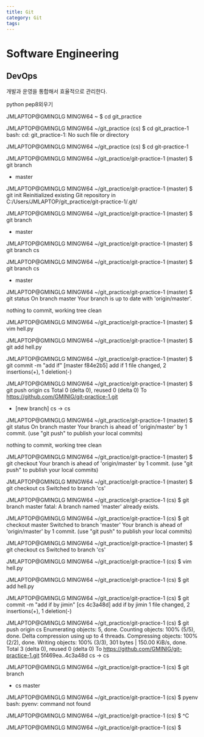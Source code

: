 ```yaml
---
title: Git
category: Git
tags:
---
```


# Software Engineering

## DevOps

개발과 운영을 통합해서 효율적으로 관리한다.

python pep8외우기


JMLAPTOP@GMINGLG MINGW64 ~
$ cd git_practice

JMLAPTOP@GMINGLG MINGW64 ~/git_practice (cs)
$ cd git_practice-1
bash: cd: git_practice-1: No such file or directory

JMLAPTOP@GMINGLG MINGW64 ~/git_practice (cs)
$ cd git-practice-1

JMLAPTOP@GMINGLG MINGW64 ~/git_practice/git-practice-1 (master)
$ git branch
* master

JMLAPTOP@GMINGLG MINGW64 ~/git_practice/git-practice-1 (master)
$ git init
Reinitialized existing Git repository in C:/Users/JMLAPTOP/git_practice/git-practice-1/.git/

JMLAPTOP@GMINGLG MINGW64 ~/git_practice/git-practice-1 (master)
$ git branch
* master

JMLAPTOP@GMINGLG MINGW64 ~/git_practice/git-practice-1 (master)
$ git branch cs

JMLAPTOP@GMINGLG MINGW64 ~/git_practice/git-practice-1 (master)
$ git branch
  cs
* master

JMLAPTOP@GMINGLG MINGW64 ~/git_practice/git-practice-1 (master)
$ git status
On branch master
Your branch is up to date with 'origin/master'.

nothing to commit, working tree clean

JMLAPTOP@GMINGLG MINGW64 ~/git_practice/git-practice-1 (master)
$ vim hell.py

JMLAPTOP@GMINGLG MINGW64 ~/git_practice/git-practice-1 (master)
$ git add hell.py

JMLAPTOP@GMINGLG MINGW64 ~/git_practice/git-practice-1 (master)
$ git commit -m "add if"
[master f84e2b5] add if
 1 file changed, 2 insertions(+), 1 deletion(-)

JMLAPTOP@GMINGLG MINGW64 ~/git_practice/git-practice-1 (master)
$ git push origin cs
Total 0 (delta 0), reused 0 (delta 0)
To https://github.com/GMINIG/git-practice-1.git
 * [new branch]      cs -> cs

JMLAPTOP@GMINGLG MINGW64 ~/git_practice/git-practice-1 (master)
$ git status
On branch master
Your branch is ahead of 'origin/master' by 1 commit.
  (use "git push" to publish your local commits)

nothing to commit, working tree clean

JMLAPTOP@GMINGLG MINGW64 ~/git_practice/git-practice-1 (master)
$ git checkout
Your branch is ahead of 'origin/master' by 1 commit.
  (use "git push" to publish your local commits)

JMLAPTOP@GMINGLG MINGW64 ~/git_practice/git-practice-1 (master)
$ git checkout cs
Switched to branch 'cs'

JMLAPTOP@GMINGLG MINGW64 ~/git_practice/git-practice-1 (cs)
$ git branch master
fatal: A branch named 'master' already exists.

JMLAPTOP@GMINGLG MINGW64 ~/git_practice/git-practice-1 (cs)
$ git checkout master
Switched to branch 'master'
Your branch is ahead of 'origin/master' by 1 commit.
  (use "git push" to publish your local commits)

JMLAPTOP@GMINGLG MINGW64 ~/git_practice/git-practice-1 (master)
$ git checkout cs
Switched to branch 'cs'

JMLAPTOP@GMINGLG MINGW64 ~/git_practice/git-practice-1 (cs)
$ vim hell.py

JMLAPTOP@GMINGLG MINGW64 ~/git_practice/git-practice-1 (cs)
$ git add hell.py

JMLAPTOP@GMINGLG MINGW64 ~/git_practice/git-practice-1 (cs)
$ git commit -m "add if by jimin"
[cs 4c3a48d] add if by jimin
 1 file changed, 2 insertions(+), 1 deletion(-)

JMLAPTOP@GMINGLG MINGW64 ~/git_practice/git-practice-1 (cs)
$ git push origin cs
Enumerating objects: 5, done.
Counting objects: 100% (5/5), done.
Delta compression using up to 4 threads.
Compressing objects: 100% (2/2), done.
Writing objects: 100% (3/3), 301 bytes | 150.00 KiB/s, done.
Total 3 (delta 0), reused 0 (delta 0)
To https://github.com/GMINIG/git-practice-1.git
   5f469ea..4c3a48d  cs -> cs

JMLAPTOP@GMINGLG MINGW64 ~/git_practice/git-practice-1 (cs)
$ git branch
* cs
  master

JMLAPTOP@GMINGLG MINGW64 ~/git_practice/git-practice-1 (cs)
$ pyenv
bash: pyenv: command not found

JMLAPTOP@GMINGLG MINGW64 ~/git_practice/git-practice-1 (cs)
$ ^C

JMLAPTOP@GMINGLG MINGW64 ~/git_practice/git-practice-1 (cs)
$
